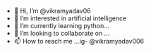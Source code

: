 - 👋 Hi, I’m @vikramyadav06
- 👀 I’m interested in artificial intelligence
- 🌱 I’m currently learning python...
- 💞️ I’m looking to collaborate on ...
- 📫 How to reach me ...ig- @vikramyadav006

<!---
vikramyadav06/vikramyadav06 is a ✨ special ✨ repository because its `README.md` (this file) appears on your GitHub profile.
You can click the Preview link to take a look at your changes.
--->
